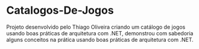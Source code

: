 # Catalogos-De-Jogos

Projeto desenvolvido pelo Thiago Oliveira criando um catálogo de jogos usando boas práticas de arquitetura com .NET, demonstrou com sabedoria alguns conceitos na prática usando boas práticas de arquitetura com .NET.
